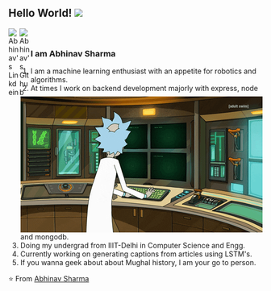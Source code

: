 ## Hello World! <img src="https://raw.githubusercontent.com/iampavangandhi/iampavangandhi/master/gifs/Hi.gif" width="30px"></h2>

<a href="https://www.linkedin.com/in/abhinav-sharma-73796618b/">
  <img align="left" alt="Abhinav's Linkdein" width="22px" src="https://cdn.jsdelivr.net/npm/simple-icons@v3/icons/linkedin.svg" />
</a>
<a href="https://github.com/AbhinavS99/">
  <img align="left" alt="Abhinav's Github" width="22px" src="https://cdn.jsdelivr.net/npm/simple-icons@v3/icons/github.svg" />
</a>

<br />
<img align="right" alt="GIF" src="https://github.com/darshan-jain/darshan-jain/blob/master/rick.gif" />

### I am Abhinav Sharma
1. I am a machine learning enthusiast with an appetite for robotics and algorithms.  
2. At times I work on backend development majorly with express, node and mongodb.
3. Doing my undergrad from IIIT-Delhi in Computer Science and Engg.
4. Currently working on generating captions from articles using LSTM's.
5. If you wanna geek about about Mughal history, I am your go to person.

⭐️ From [Abhinav Sharma](https://github.com/AbhinavS99/)
